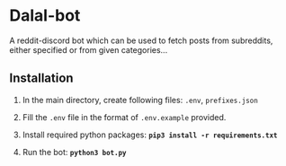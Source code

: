 # Dalal-bot

A reddit-discord bot which can be used to fetch posts from subreddits, either specified or from given categories...

## Installation

1. In the main directory, create following files:
`.env`, `prefixes.json`

2. Fill the `.env` file in the format of `.env.example` provided.

3. Install required python packages: **`pip3 install -r requirements.txt`**

4. Run the bot: **`python3 bot.py`**
